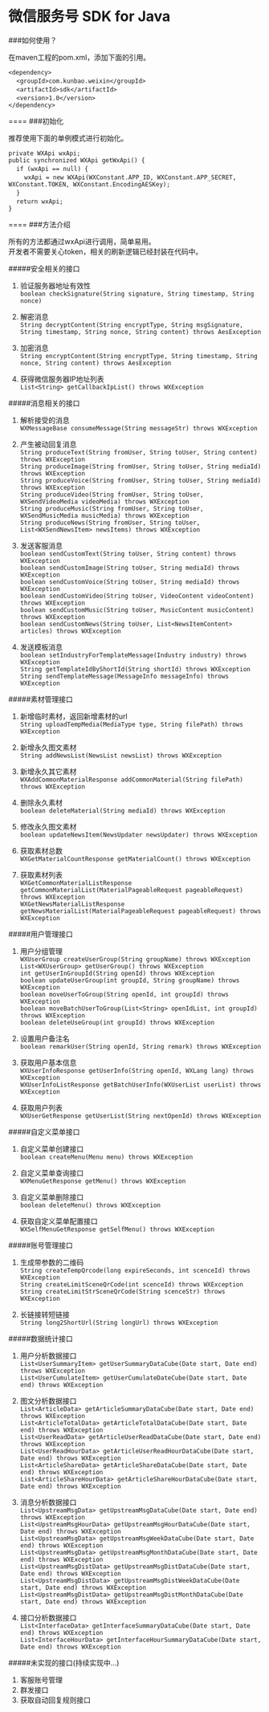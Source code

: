 微信服务号 SDK for Java
=====

###如何使用？

在maven工程的pom.xml，添加下面的引用。

`<dependency>`<br/>
&nbsp;&nbsp;&nbsp;&nbsp;`<groupId>com.kunbao.weixin</groupId>`<br/>
&nbsp;&nbsp;&nbsp;&nbsp;`<artifactId>sdk</artifactId>`<br/>
&nbsp;&nbsp;&nbsp;&nbsp;`<version>1.0</version>`<br/>
`</dependency>`<br/>

====
###初始化

推荐使用下面的单例模式进行初始化。

`private WXApi wxApi;`<br/>
`public synchronized WXApi getWxApi() {`<br/>
&nbsp;&nbsp;&nbsp;&nbsp;`if (wxApi == null) {`<br/>
&nbsp;&nbsp;&nbsp;&nbsp;&nbsp;&nbsp;&nbsp;&nbsp;`wxApi = new WXApi(WXConstant.APP_ID, WXConstant.APP_SECRET, WXConstant.TOKEN, WXConstant.EncodingAESKey);`<br/>
&nbsp;&nbsp;&nbsp;&nbsp;`}`<br/>
&nbsp;&nbsp;&nbsp;&nbsp;`return wxApi;`<br/>
`}`<br/>

====
###方法介绍

所有的方法都通过wxApi进行调用，简单易用。<br/>
开发者不需要关心token，相关的刷新逻辑已经封装在代码中。

#####安全相关的接口
1. 验证服务器地址有效性<br/>
`boolean checkSignature(String signature, String timestamp, String nonce)`<br/>

2. 解密消息<br/>
`String decryptContent(String encryptType, String msgSignature, String timestamp, String nonce, String content) throws AesException`<br/>

3. 加密消息<br/>
`String encryptContent(String encryptType, String timestamp, String nonce, String content) throws AesException`<br/>

4. 获得微信服务器IP地址列表<br/>
`List<String> getCallbackIpList() throws WXException`<br/>

#####消息相关的接口
1. 解析接受的消息<br/>
`WXMessageBase consumeMessage(String messageStr) throws WXException`<br/>

2. 产生被动回复消息<br/>
`String produceText(String fromUser, String toUser, String content) throws WXException`<br/>
`String produceImage(String fromUser, String toUser, String mediaId) throws WXException`<br/>
`String produceVoice(String fromUser, String toUser, String mediaId) throws WXException`<br/>
`String produceVideo(String fromUser, String toUser, WXSendVideoMedia videoMedia) throws WXException`<br/>
`String produceMusic(String fromUser, String toUser, WXSendMusicMedia musicMedia) throws WXException`<br/>
`String produceNews(String fromUser, String toUser, List<WXSendNewsItem> newsItems) throws WXException`<br/>

3. 发送客服消息<br/>
`boolean sendCustomText(String toUser, String content) throws WXException`<br/>
`boolean sendCustomImage(String toUser, String mediaId) throws WXException`<br/>
`boolean sendCustomVoice(String toUser, String mediaId) throws WXException`<br/>
`boolean sendCustomVideo(String toUser, VideoContent videoContent) throws WXException`<br/>
`boolean sendCustomMusic(String toUser, MusicContent musicContent) throws WXException`<br/>
`boolean sendCustomNews(String toUser, List<NewsItemContent> articles) throws WXException`<br/>

4. 发送模板消息<br/>
`boolean setIndustryForTemplateMessage(Industry industry) throws WXException`<br/>
`String getTemplateIdByShortId(String shortId) throws WXException`<br/>
`String sendTemplateMessage(MessageInfo messageInfo) throws WXException`<br/>

#####素材管理接口<br/>
1. 新增临时素材，返回新增素材的url<br/>
`String uploadTempMedia(MediaType type, String filePath) throws WXException`<br/>

2. 新增永久图文素材<br/>
`String addNewsList(NewsList newsList) throws WXException`<br/>

3. 新增永久其它素材<br/>
`WXAddCommonMaterialResponse addCommonMaterial(String filePath) throws WXException`<br/>

4. 删除永久素材<br/>
`boolean deleteMaterial(String mediaId) throws WXException`<br/>

5. 修改永久图文素材<br/>
`boolean updateNewsItem(NewsUpdater newsUpdater) throws WXException`<br/>

6. 获取素材总数<br/>
`WXGetMaterialCountResponse getMaterialCount() throws WXException`<br/>

7. 获取素材列表<br/>
`WXGetCommonMaterialListResponse getCommonMaterialList(MaterialPageableRequest pageableRequest) throws WXException`<br/>
`WXGetNewsMaterialListResponse getNewsMaterialList(MaterialPageableRequest pageableRequest) throws WXException`<br/>

#####用户管理接口<br/>
1. 用户分组管理<br/>
`WXUserGroup createUserGroup(String groupName) throws WXException`<br/>
`List<WXUserGroup> getUserGroup() throws WXException`<br/>
`int getUserInGroupId(String openId) throws WXException`<br/>
`boolean updateUserGroup(int groupId, String groupName) throws WXException`<br/>
`boolean moveUserToGroup(String openId, int groupId) throws WXException`<br/>
`boolean moveBatchUserToGroup(List<String> openIdList, int groupId) throws WXException`<br/>
`boolean deleteUseGroup(int groupId) throws WXException`<br/>

2. 设置用户备注名<br/>
`boolean remarkUser(String openId, String remark) throws WXException`<br/>

3. 获取用户基本信息<br/>
`WXUserInfoResponse getUserInfo(String openId, WXLang lang) throws WXException`<br/>
`WXUserInfoListResponse getBatchUserInfo(WXUserList userList) throws WXException`<br/>

4. 获取用户列表<br/>
`WXUserGetResponse getUserList(String nextOpenId) throws WXException`<br/>

#####自定义菜单接口<br/>
1. 自定义菜单创建接口<br/>
`boolean createMenu(Menu menu) throws WXException`<br/>

2. 自定义菜单查询接口<br/>
`WXMenuGetResponse getMenu() throws WXException`<br/>

3. 自定义菜单删除接口<br/>
`boolean deleteMenu() throws WXException`<br/>

4. 获取自定义菜单配置接口<br/>
`WXSelfMenuGetResponse getSelfMenu() throws WXException`<br/>

#####账号管理接口<br/>
1. 生成带参数的二维码<br/>
`String createTempQrcode(long expireSeconds, int scenceId) throws WXException`<br/>
`String createLimitSceneQrCode(int scenceId) throws WXException`<br/>
`String createLimitStrSceneQrCode(String scenceStr) throws WXException`<br/>

2. 长链接转短链接<br/>
`String long2ShortUrl(String longUrl) throws WXException`<br/>

#####数据统计接口<br/>
1. 用户分析数据接口<br/>
`List<UserSummaryItem> getUserSummaryDataCube(Date start, Date end) throws WXException`<br/>
`List<UserCumulateItem> getUserCumulateDateCube(Date start, Date end) throws WXException`<br/>

2. 图文分析数据接口<br/>
`List<ArticleData> getArticleSummaryDataCube(Date start, Date end) throws WXException`<br/>
`List<ArticleTotalData> getArticleTotalDataCube(Date start, Date end) throws WXException`<br/>
`List<UserReadData> getArticleUserReadDataCube(Date start, Date end) throws WXException`<br/>
`List<UserReadHourData> getArticleUserReadHourDataCube(Date start, Date end) throws WXException`<br/>
`List<ArticleShareData> getArticleShareDataCube(Date start, Date end) throws WXException`<br/>
`List<ArticleShareHourData> getArticleShareHourDataCube(Date start, Date end) throws WXException`<br/>

3. 消息分析数据接口<br/>
`List<UpstreamMsgData> getUpstreamMsgDataCube(Date start, Date end) throws WXException`<br/>
`List<UpstreamMsgHourData> getUpstreamMsgHourDataCube(Date start, Date end) throws WXException`<br/>
`List<UpstreamMsgData> getUpstreamMsgWeekDataCube(Date start, Date end) throws WXException`<br/>
`List<UpstreamMsgData> getUpstreamMsgMonthDataCube(Date start, Date end) throws WXException`<br/>
`List<UpstreamMsgDistData> getUpstreamMsgDistDataCube(Date start, Date end) throws WXException`<br/>
`List<UpstreamMsgDistData> getUpstreamMsgDistWeekDataCube(Date start, Date end) throws WXException`<br/>
`List<UpstreamMsgDistData> getUpstreamMsgDistMonthDataCube(Date start, Date end) throws WXException`<br/>

4. 接口分析数据接口<br/>
`List<InterfaceData> getInterfaceSummaryDataCube(Date start, Date end) throws WXException`<br/>
`List<InterfaceHourData> getInterfaceHourSummaryDataCube(Date start, Date end) throws WXException`<br/>

#####未实现的接口(持续实现中...)
1. 客服账号管理<br/>
2. 群发接口<br/>
3. 获取自动回复规则接口<br/>
